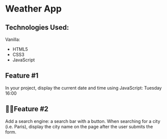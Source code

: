 # Weather App

## Technologies Used:

Vanilla:

- HTML5
- CSS3
- JavaScript

## Feature #1

In your project, display the current date and time using JavaScript: Tuesday 16:00

## 🕵️‍♀️Feature #2

Add a search engine: a search bar with a button. When searching for a city (i.e. Paris), display the city name on the page after the user submits the form.
